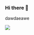 ### Hi there 👋
dawdaeawe

<img src="https://media2.giphy.com/media/26tn33aiTi1jkl6H6/giphy.gif?cid=ecf05e47vvopw91jnkw7d3wpidoja7cdxhk0ysfybeddne5q&rid=giphy.gif&ct=g">
